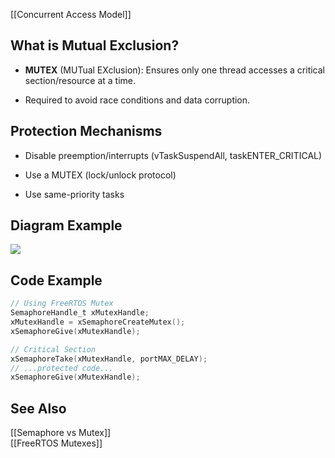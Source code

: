 
[[Concurrent Access Model]]  

## What is Mutual Exclusion?

- **MUTEX** (MUTual EXclusion): Ensures only one thread accesses a critical section/resource at a time.
    
- Required to avoid race conditions and data corruption.

## Protection Mechanisms

- Disable preemption/interrupts (vTaskSuspendAll, taskENTER_CRITICAL)
    
- Use a MUTEX (lock/unlock protocol)
    
- Use same-priority tasks
    

## Diagram Example

![](https://chatgpt.com/c/mutex_protection.png)

## Code Example

```c
// Using FreeRTOS Mutex
SemaphoreHandle_t xMutexHandle;
xMutexHandle = xSemaphoreCreateMutex();
xSemaphoreGive(xMutexHandle);

// Critical Section
xSemaphoreTake(xMutexHandle, portMAX_DELAY);
// ...protected code...
xSemaphoreGive(xMutexHandle);
```

## See Also

[[Semaphore vs Mutex]]  
[[FreeRTOS Mutexes]]